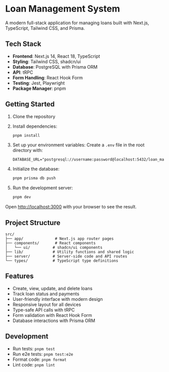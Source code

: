 # Loan Management System

A modern full-stack application for managing loans built with Next.js, TypeScript, Tailwind CSS, and Prisma.

## Tech Stack

- **Frontend**: Next.js 14, React 18, TypeScript
- **Styling**: Tailwind CSS, shadcn/ui
- **Database**: PostgreSQL with Prisma ORM
- **API**: tRPC
- **Form Handling**: React Hook Form
- **Testing**: Jest, Playwright
- **Package Manager**: pnpm

## Getting Started

1. Clone the repository
2. Install dependencies:
   ```bash
   pnpm install
   ```

3. Set up your environment variables:
   Create a `.env` file in the root directory with:
   ```
   DATABASE_URL="postgresql://username:password@localhost:5432/loan_management"
   ```

4. Initialize the database:
   ```bash
   pnpm prisma db push
   ```

5. Run the development server:
   ```bash
   pnpm dev
   ```

Open [http://localhost:3000](http://localhost:3000) with your browser to see the result.

## Project Structure

```
src/
├── app/              # Next.js app router pages
├── components/       # React components
│   └── ui/          # shadcn/ui components
├── lib/             # Utility functions and shared logic
├── server/          # Server-side code and API routes
└── types/           # TypeScript type definitions
```

## Features

- Create, view, update, and delete loans
- Track loan status and payments
- User-friendly interface with modern design
- Responsive layout for all devices
- Type-safe API calls with tRPC
- Form validation with React Hook Form
- Database interactions with Prisma ORM

## Development

- Run tests: `pnpm test`
- Run e2e tests: `pnpm test:e2e`
- Format code: `pnpm format`
- Lint code: `pnpm lint`
